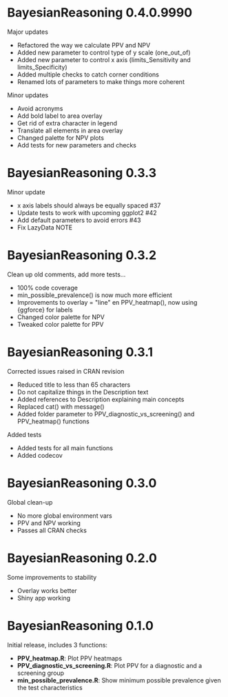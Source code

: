 # BayesianReasoning 0.4.0.9990

Major updates

* Refactored the way we calculate PPV and NPV
* Added new parameter to control type of y scale (one_out_of)
* Added new parameter to control x axis (limits_Sensitivity and limits_Specificity)
* Added multiple checks to catch corner conditions
* Renamed lots of parameters to make things more coherent

Minor updates  

* Avoid acronyms
* Add bold label to area overlay
* Get rid of extra character in legend
* Translate all elements in area overlay
* Changed palette for NPV plots
* Add tests for new parameters and checks


# BayesianReasoning 0.3.3

Minor update  

* x axis labels should always be equally spaced #37
* Update tests to work with upcoming ggplot2 #42
* Add default parameters to avoid errors #43
* Fix LazyData NOTE

# BayesianReasoning 0.3.2

Clean up old comments, add more tests...

* 100% code coverage
* min_possible_prevalence() is now much more efficient
* Improvements to overlay = "line" en PPV_heatmap(), now using {ggforce} for labels
* Changed color palette for NPV
* Tweaked color palette for PPV


# BayesianReasoning 0.3.1

Corrected issues raised in CRAN revision

* Reduced title to less than 65 characters
* Do not capitalize things in the Description text
* Added references to Description explaining main concepts
* Replaced cat() with message()
* Added folder parameter to PPV_diagnostic_vs_screening() and PPV_heatmap() functions

Added tests

* Added tests for all main functions
* Added codecov



# BayesianReasoning 0.3.0

Global clean-up

* No more global environment vars
* PPV and NPV working
* Passes all CRAN checks

# BayesianReasoning 0.2.0

Some improvements to stability

* Overlay works better
* Shiny app working

# BayesianReasoning 0.1.0

Initial release, includes 3 functions:  

* **PPV_heatmap.R**: Plot PPV heatmaps  
* **PPV_diagnostic_vs_screening.R**: Plot PPV for a diagnostic and a screening group  
* **min_possible_prevalence.R**: Show minimum possible prevalence given the test characteristics  
